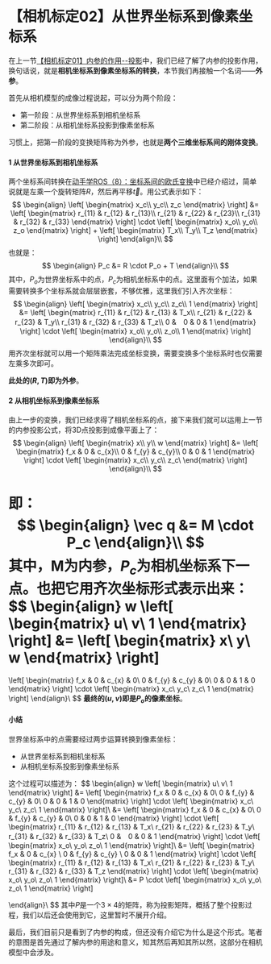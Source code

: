

# 【相机标定02】从世界坐标系到像素坐标系

在上一节[【相机标定01】内参的作用--投影](https://zhuanlan.zhihu.com/p/413081555)中，我们已经了解了内参的投影作用，换句话说，就是**相机坐标系到像素坐标系的转换**，本节我们再接触一个名词——**外参**。

首先从相机模型的成像过程说起，可以分为两个阶段：

- 第一阶段：从世界坐标系到相机坐标系
- 第二阶段：从相机坐标系投影到像素坐标系

习惯上，把第一阶段的变换矩阵称为外参，也就是**两个三维坐标系间的刚体变换**。

#### 1 从世界坐标系到相机坐标系

两个坐标系间转换在[动手学ROS（8）：坐标系间的欧氏变换](https://zhuanlan.zhihu.com/p/376835802)中已经介绍过，简单说就是左乘一个旋转矩阵$R$，然后再平移$\vec t$。用公式表示如下：
$$
\begin{align}
\left[
\begin{matrix}
x_c\\
y_c\\
z_c
\end{matrix}
\right]
&=
\left[
\begin{matrix}
r_{11} & r_{12} & r_{13}\\
r_{21} & r_{22} & r_{23}\\
r_{31} & r_{32} & r_{33}
\end{matrix}
\right]
\cdot
\left[
\begin{matrix}
x_o\\
y_o\\
z_o
\end{matrix}
\right]
+
\left[
\begin{matrix}
T_x\\
T_y\\
T_z
\end{matrix}
\right]
\end{align}\\
$$
也就是：
$$
\begin{align}
P_c &= R \cdot P_o + T
\end{align}\\
$$
其中，$P_o$为世界坐标系中的点，$P_c$为相机坐标系中的点。这里面有个加法，如果需要转换多个坐标系就会层层嵌套，不够优雅，这里我们引入齐次坐标：
$$
\begin{align}
\left[
\begin{matrix}
x_c\\
y_c\\
z_c\\
1
\end{matrix}
\right]
&=
\left[
\begin{matrix}
r_{11} & r_{12} & r_{13} & T_x\\
r_{21} & r_{22} & r_{23} & T_y\\
r_{31} & r_{32} & r_{33} & T_z\\
0 &　0 & 0 & 1
\end{matrix}
\right]
\cdot
\left[
\begin{matrix}
x_o\\
y_o\\
z_o\\
1
\end{matrix}
\right]
\end{align}\\
$$
用齐次坐标就可以用一个矩阵乘法完成坐标变换，需要变换多个坐标系时也仅需要左乘多次即可。

**此处的$(R,T)$即为外参**。

#### 2 从相机坐标系到像素坐标系

由上一步的变换，我们已经求得了相机坐标系的点，接下来我们就可以运用上一节的内参投影公式，将3D点投影到成像平面上了：
$$
\begin{align}
\left[
\begin{matrix}
x\\
y\\
w
\end{matrix}
\right]
&=
\left[
\begin{matrix}
f_x & 0 & c_{x}\\
0 & f_{y} & c_{y}\\
0 & 0 & 1
\end{matrix}
\right]
\cdot
\left[
\begin{matrix}
x_c\\
y_c\\
z_c\
\end{matrix}
\right]
\end{align}\\
$$

即：
$$
\begin{align}
\vec q &= M \cdot P_c
\end{align}\\
$$
其中，M为内参，$P_c$为相机坐标系下一点。也把它用齐次坐标形式表示出来：
$$
\begin{align}
w
\left[
\begin{matrix}
u\\
v\\
1
\end{matrix}
\right]
&=
\left[
\begin{matrix}
x\\
y\\
w
\end{matrix}
\right]
=
\left[
\begin{matrix}
f_x & 0 & c_{x} & 0\\
0 & f_{y} & c_{y} & 0\\
0 & 0 & 1 & 0
\end{matrix}
\right]
\cdot
\left[
\begin{matrix}
x_c\\
y_c\\
z_c\\
1
\end{matrix}
\right]
\end{align}\\
$$
**最终的$(u,v)$即是$P_o$的像素坐标**。

#### 小结

世界坐标系中的点需要经过两步运算转换到像素坐标：

- 从世界坐标系到相机坐标系
- 从相机坐标系投影到像素坐标系

这个过程可以描述为：
$$
\begin{align}
w
\left[
\begin{matrix}
u\\
v\\
1
\end{matrix}
\right]
&=
\left[
\begin{matrix}
f_x & 0 & c_{x} & 0\\
0 & f_{y} & c_{y} & 0\\
0 & 0 & 1 & 0
\end{matrix}
\right]
\cdot
\left[
\begin{matrix}
x_c\\
y_c\\
z_c\\
1
\end{matrix}
\right]\\
&=
\left[
\begin{matrix}
f_x & 0 & c_{x} & 0\\
0 & f_{y} & c_{y} & 0\\
0 & 0 & 1 & 0
\end{matrix}
\right]
\cdot
\left[
\begin{matrix}
r_{11} & r_{12} & r_{13} & T_x\\
r_{21} & r_{22} & r_{23} & T_y\\
r_{31} & r_{32} & r_{33} & T_z\\
0 &　0 & 0 & 1
\end{matrix}
\right]
\cdot
\left[
\begin{matrix}
x_o\\
y_o\\
z_o\\
1
\end{matrix}
\right]\\
&=
\left[
\begin{matrix}
f_x & 0 & c_{x} \\
0 & f_{y} & c_{y} \\
0 & 0 & 1 
\end{matrix}
\right]
\cdot
\left[
\begin{matrix}
r_{11} & r_{12} & r_{13} & T_x\\
r_{21} & r_{22} & r_{23} & T_y\\
r_{31} & r_{32} & r_{33} & T_z
\end{matrix}
\right]
\cdot
\left[
\begin{matrix}
x_o\\
y_o\\
z_o\\
1
\end{matrix}
\right]\\
&=
P \cdot 
\left[
\begin{matrix}
x_o\\
y_o\\
z_o\\
1
\end{matrix}
\right]

\end{align}\\
$$
其中$P$是一个$3 \times 4$的矩阵，称为投影矩阵，概括了整个投影过程，我们以后还会使用到它，这里暂时不展开介绍。

最后，我们目前只是看到了内参的构成，但还没有介绍它为什么是这个形式。笔者的意图是首先通过了解内参的用途和意义，知其然后再知其所以然，这部分在相机模型中会涉及。

